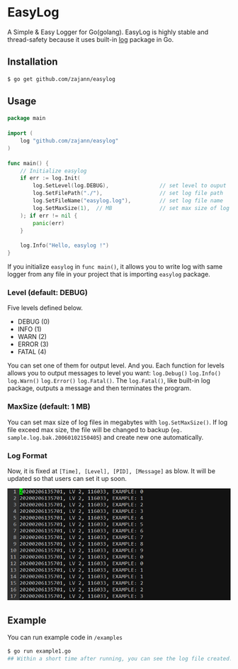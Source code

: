 # EasyLog

A Simple & Easy Logger for Go(golang). EasyLog is highly stable and thread-safety because it uses built-in [log](https://godoc.org/log) package in Go.

## Installation

``` bash
$ go get github.com/zajann/easylog
```

## Usage

``` go
package main

import (
	log "github.com/zajann/easylog"
)

func main() {
    // Initialize easylog
    if err := log.Init(
        log.SetLevel(log.DEBUG),				// set level to ouput
        log.SetFilePath("./"),					// set log file path
        log.SetFileName("easylog.log"),			// set log file name
        log.SetMaxSize(1),	// MB				// set max size of log files
    ); if err != nil {
        panic(err)
    }
 	
    log.Info("Hello, easylog !")
}
```

If you initialize `easylog` in `func main()`, it allows you to write log with same logger from any file in your project that is importing `easylog` package.

### Level (default: DEBUG)

Five levels defined below.

- DEBUG (0)
- INFO (1)
- WARN (2)
- ERROR (3)
- FATAL (4)

You can set one of them for output level. And you. Each function for levels allows you to output messages to level you want: `log.Debug()` `log.Info()` `log.Warn()` `log.Error()` `log.Fatal()`. The `log.Fatal()`, like built-in log package, outputs a message and then terminates the program.

### MaxSize (default: 1 MB)

You can set max size of log files in megabytes with `log.SetMaxSize()`. If log file exceed max size, the file will be changed to backup (`eg. sample.log.bak.20060102150405`) and create new one automatically.

### Log Format

Now, it is fixed at `[Time], [Level], [PID], [Message]` as blow. It will be updated so that users can set it up soon.

![](screen/log-format-sample.PNG)

## Example

You can run example code in `/examples`

``` bash
$ go run example1.go
## Within a short time after running, you can see the log file created.
```

